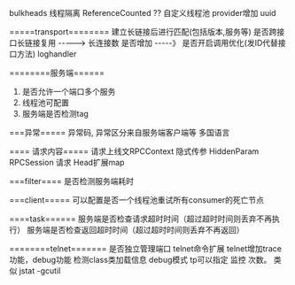 bulkheads  线程隔离
ReferenceCounted ??
自定义线程池
provider增加 uuid


=====transport========
建立长链接后进行匹配(包括版本,服务等)
是否跨接口长链接复用   ----->
长连接数 是否增加 -----》
是否开启调用优化(发ID代替接口方法)
 loghandler


========服务端======
1. 是否允许一个端口多个服务
2. 线程池可配置
3. 服务端是否检测tag


===异常=====
异常码, 异常区分来自服务端客户端等
多国语言



==== 请求内容=====
请求上线文RPCContext
隐式传参  HiddenParam
RPCSession 请求
Head扩展map


===filter====
是否检测服务端耗时

===client=====
可以配置是否一个线程池重试所有consumer的死亡节点


====task======
服务端是否检查请求超时时间（超过超时时间则丢弃不再执行）
服务端是否检查返回超时时间（超过超时时间则丢弃不再返回）

========telnet=======
是否独立管理端口
telnet命令扩展 telnet增加trace功能，debug功能
检测class类加载信息
debug模式
tp可以指定 监控 次数。 类似 jstat -gcutil

